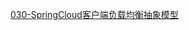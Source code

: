  [030-SpringCloud客户端负载均衡抽象模型](../../25-SpringCloud与Commom抽象/030-SpringCloud客户端负载均衡抽象模型/README.md) 


